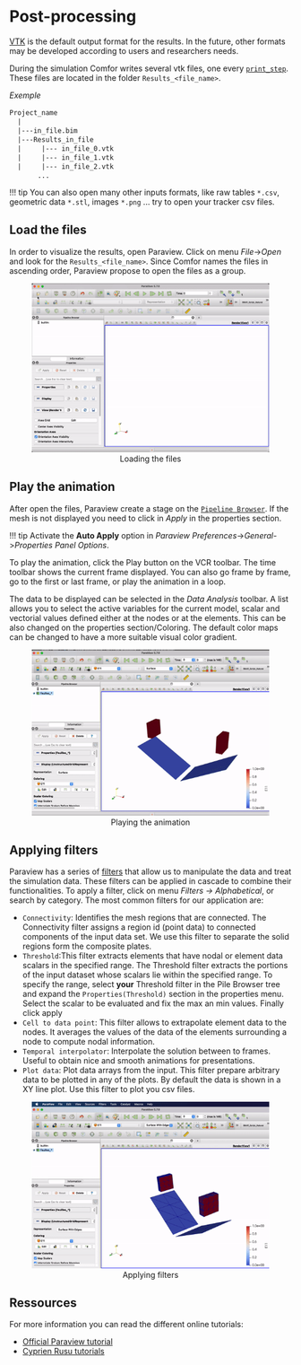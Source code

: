 # Post-processing

[VTK](http://www.vtk.org/VTK/img/file-formats.pdf) is the default output format for the results. In the future, other formats may be developed according to users and researchers needs.

During the simulation Comfor writes several vtk files, one every [`print_step`](user_preprocessing.md#control). These files are located in the folder `Results_<file_name>`.

_Exemple_

```
Project_name
  |
  |---in_file.bim
  |---Results_in_file
  |     |--- in_file_0.vtk
  |     |--- in_file_1.vtk
  |     |--- in_file_2.vtk
       ...
```

!!! tip
    You can also open many other inputs formats, like raw tables `*.csv`, geometric data `*.stl`, images `*.png` ... try to open your tracker csv files.

## Load the files

In order to visualize the results, open Paraview. Click on menu _File_->_Open_ and look for the `Results_<file_name>`. Since Comfor names the files in ascending order, Paraview propose to open the files as a group.

<div style="text-align:center;">
    <figure>
        <img src="../../assets/img/open_vtk.gif" alt="Logo">
        <figcaption>Loading the files</figcaption>
    </figure>
</div>

## Play the animation

After open the files, Paraview create a stage on the [`Pipeline Browser`](https://www.paraview.org/ParaView/index.php/Pipeline_Browser_Ideas). If the mesh is not displayed you need to click in _Apply_ in the properties section.

!!! tip
    Activate the **Auto Apply** option in _Paraview Preferences_->_General_->_Properties Panel Options_.
    
To play the animation, click the Play button on the VCR toolbar. The time toolbar shows the current frame displayed. You can also go frame by frame, go to the first or last frame, or play the animation in a loop.

The data to be displayed can be selected in the _Data Analysis_ toolbar. A list allows you to select the active variables for the current model, scalar and vectorial values defined either at the nodes or at the elements. This can be also changed on the properties section/Coloring. The default color maps can be changed to have a more suitable visual color gradient.

<div style="text-align:center;">
    <figure>
        <img src="../../assets/img/play_vtk.gif">
        <figcaption>Playing the animation</figcaption>
    </figure>
</div>

## Applying filters

Paraview has a series of [filters](https://www.paraview.org/Wiki/ParaView/Users_Guide/List_of_filters) that allow us to manipulate the data and treat the simulation data. These filters can be applied in cascade to combine their functionalities. To apply a filter, click on menu _Filters -> Alphabetical_, or search by category. The most common filters for our application are:

- `Connectivity`: Identifies the mesh regions that are connected. The Connectivity filter assigns a region id (point data) to connected components of the input data set. We use this filter to separate the solid regions form the composite plates.
- `Threshold`:This filter extracts elements that have nodal or element data scalars in the specified range. The Threshold filter extracts the portions of the input dataset whose scalars lie within the specified range. To specify the range, select **your** Threshold filter in the Pile Browser tree and expand the `Properties(Threshold)` section in the properties menu. Select the scalar to be evaluated and fix the max an min values. Finally click apply
- `Cell to data point`: This filter allows to extrapolate element data to the nodes. It averages the values of the data of the elements surrounding a node to compute nodal information.
- `Temporal interpolator`: Interpolate the solution between to frames. Useful to obtain nice and smooth animations for presentations.
- `Plot data`: Plot data arrays from the input. This filter prepare arbitrary data to be plotted in any of the plots. By default the data is shown in a XY line plot. Use this filter to plot you csv files.

<div style="text-align:center;">
    <figure>
        <img src="../../assets/img/filter_vtk.gif">
        <figcaption>Applying filters</figcaption>
    </figure>
</div>

## Ressources

For more information you can read the different online tutorials:

- [Official Paraview tutorial ](https://www.paraview.org/Wiki/The_ParaView_Tutorial)
- [Cyprien Rusu tutorials](https://youtube.com/playlist?list=PLvkU6i2iQ2fpcVsqaKXJT5Wjb9_ttRLK-)
